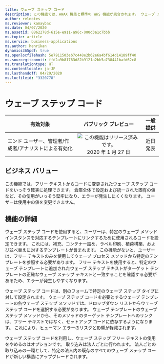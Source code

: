 ```yaml
---
title: ウェーブ ステップ コード
description: この機能では、AWAX 機能と標準の WHS 機能が統合されます。 ウェーブ ステップ コードを使用すると、ユーザーは、特定のウェーブ メソッド インスタンスを対応するテンプレートにリンクするために使用されるコードを設定できます。
author: relnotes
ms.reviewer: kamaybac
ms.date: 04/07/2020
ms.assetid: 8862278d-615e-e911-a96c-000d3a1c7bbb
ms.topic: article
ms.service: business-applications
ms.author: henrikan
dynamics365pdf: true
ms.openlocfilehash: 5e7911503eb7c448e2b62e6a4bf614d14189ff40
ms.sourcegitcommit: ffd2a9b81763d82b9121a2bb5a738441bafd62c8
ms.translationtype: HT
ms.contentlocale: ja-JP
ms.lasthandoff: 04/29/2020
ms.locfileid: "3320778"
---
```

# <a name="wave-step-code"></a>ウェーブ ステップ コード


| 有効対象    |  パブリック プレビュー | 一般提供 | 
| ---------- | :----------: |:----------: |
|エンド ユーザー、管理者/作成者/アナリストによる有効化|![この機能はリリース済みです。](/dynamics365-release-plan/media/green-checkmark.png "この機能はリリース済みです。") 2020 年 1 月 27 日| 近日発表|


## <a name="business-value"></a>ビジネス バリュー
<!-- bv start -->
この機能では、フリー テキストからコードに変更されたウェーブ ステップ コードをいっそう確実に処理できます。 倉庫全体で設定および統一された固有の値など、その使用がいっそう堅牢になり、エラーが発生しにくくなります。 ユーザーは使用中の値を変更できません。
<!-- bv end -->



## <a name="feature-details"></a>機能の詳細
<!--feature detail start -->
ウェーブ ステップ コードを使用すると、ユーザーは、特定のウェーブ メソッド インスタンスを対応するテンプレートにリンクするために使用されるコードを設定できます。 これには、補充、コンテナー詰め、ラベル印刷、積荷構築、および並べ替えに対するテンプレートが含まれます。 この機能がないと、ユーザーは、フリー テキストのみを使用してウェーブ プロセス メソッドから特定のテンプレートを参照する必要があります。 フリー テキストを使用すると、特定のウェーブ テンプレートに追加されたウェーブ ステップ テキストがターゲット テンプレートの正確なウェーブ ステップ テキストと一致することを確認する必要があるため、エラーが発生しやすくなります。 

ウェーブ ステップ コードは、別のフォームで特定のウェーブ ステップ タイプに対して設定されます。 ウェーブ ステップ コードを必要とするウェーブ テンプレートの各ウェーブ ステップ メソッドでは、ドロップダウン リストからウェーブ ステップ コードを選択する必要があります。 ウェーブ テンプレートのウェーブ ステップ メソッドから、そのメソッドのターゲット テンプレートへのリンクは、フリー テキストではなく、セットアップ コードに依存するようになります。 これにより、ヒューマン エラーのリスクと影響が軽減されます。 
 
ウェーブ ステップ コードを利用し、ウェーブ ステップ フリー テキストの使用をやめるのはオプションです。 取り込みは法人ごとに行われます。 法人ごとの取り込みの一環として、特定の法人内の既存のすべてのウェーブ ステップ コードが新しい構造にアップグレードされます。
<!--feature detail end -->




